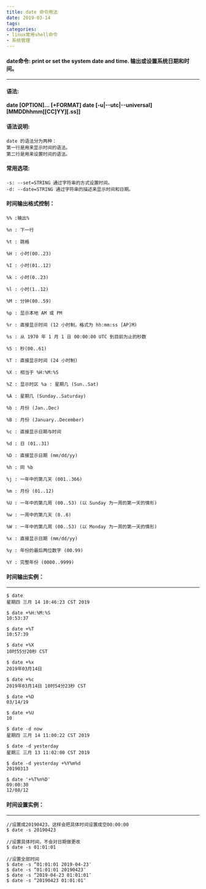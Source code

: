 ```yaml
---
title: date 命令用法
date: 2019-03-14
tags:
categories: 
- linux常用shell命令
- 系统管理
---
```

#### **date命令:**  **print or set the system date and time. 输出或设置系统日期和时间。**
---
<!-- more --> 
#### **语法:** 
**date [OPTION]... [+FORMAT]
  date [-u|--utc|--universal] [MMDDhhmm[[CC]YY][.ss]]**
#### **语法说明:**
	date 的语法分为两种：
	第一行是用来显示时间的语法。
	第二行是用来设置时间的语法。
#### **常用选项:**
	-s: --set=STRING 通过字符串的方式设置时间。
	-d: --date=STRING 通过字符串的描述来显示时间和日期。

#### **时间输出格式控制：**
	%% :输出%
	
	%n : 下一行
	
	%t : 跳格

	%H : 小时(00..23)

	%I : 小时(01..12)

	%k : 小时(0..23)

	%l : 小时(1..12)

	%M : 分钟(00..59)

	%p : 显示本地 AM 或 PM

	%r : 直接显示时间 (12 小时制，格式为 hh:mm:ss [AP]M)

	%s : 从 1970 年 1 月 1 日 00:00:00 UTC 到目前为止的秒数

	%S : 秒(00..61)

	%T : 直接显示时间 (24 小时制)

	%X : 相当于 %H:%M:%S

	%Z : 显示时区 %a : 星期几 (Sun..Sat)

	%A : 星期几 (Sunday..Saturday)

	%b : 月份 (Jan..Dec)

	%B : 月份 (January..December)

	%c : 直接显示日期与时间

	%d : 日 (01..31)

	%D : 直接显示日期 (mm/dd/yy)

	%h : 同 %b

	%j : 一年中的第几天 (001..366)

	%m : 月份 (01..12)

	%U : 一年中的第几周 (00..53) (以 Sunday 为一周的第一天的情形)

	%w : 一周中的第几天 (0..6)

	%W : 一年中的第几周 (00..53) (以 Monday 为一周的第一天的情形)

	%x : 直接显示日期 (mm/dd/yy)

	%y : 年份的最后两位数字 (00.99)

	%Y : 完整年份 (0000..9999)
	
#### **时间输出实例：** 
---
	$ date  
	星期四 三月 14 10:46:23 CST 2019
	
	$ date +%H:%M:%S
	10:53:37
	
	$ date +%T
	10:57:39
	
	$ date +%X
	10时55分20秒 CST
	
	$ date +%x
	2019年03月14日

	$ date +%c
	2019年03月14日 10时54分23秒 CST

	$ date +%D
	03/14/19

	$ date +%U
	10

	$ date -d now
	星期四 三月 14 11:00:22 CST 2019

	$ date -d yesterday
	星期三 三月 13 11:02:00 CST 2019

	$ date -d yesterday +%Y%m%d
	20190313
	
	$ date '+%T%n%D'
	09:00:30
	12/08/12
#### **时间设置实例：**
----
	
	//设置成20190423，这样会把具体时间设置成空00:00:00
	$ date -s 20190423 

	//设置具体时间，不会对日期做更改
	$ date -s 01:01:01

	//设置全部时间
	$ date -s “01:01:01 2019-04-23″ 
	$ date -s “01:01:01 20190423″ 
	$ date -s “2019-04-23 01:01:01″
	$ date -s “20190423 01:01:01″ 

